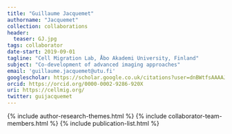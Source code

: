```yaml
---
title: "Guillaume Jacquemet"
authorname: "Jacquemet"
collection: collaborations
header:
  teaser: GJ.jpg
tags: collaborator
date-start: 2019-09-01
tagline: "Cell Migration Lab, Åbo Akademi University, Finland"
subject: "Co-development of advanced imaging approaches"
email: 'guillaume.jacquemet@utu.fi'
googlescholar: https://scholar.google.co.uk/citations?user=dnBWtfsAAAAJ&hl=en
orcid: https://orcid.org/0000-0002-9286-920X
uri: https://cellmig.org/
twitter: guijacquemet
---
```

<p align= "justify">

{% include author-research-themes.html %}
{% include collaborator-team-members.html %}
{% include publication-list.html %}
